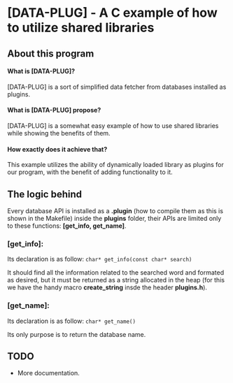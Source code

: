 # [DATA-PLUG] - A C example of how to utilize shared libraries

## About this program
#### What is [DATA-PLUG]?
[DATA-PLUG] is a sort of simplified data fetcher from databases installed as plugins.

#### What is [DATA-PLUG] propose?
[DATA-PLUG] is a somewhat easy example of how to use shared libraries while showing the benefits of them. 

#### How exactly does it achieve that?
This example utilizes the ability of dynamically loaded library as plugins for our program, with the benefit of adding functionality to it.


## The logic behind
Every database API is installed as a **.plugin** (how to compile them as this is shown in the Makefile) inside the **plugins** folder, their APIs are limited only to these functions: **[get_info, get_name]**.


### **[get_info]:** 
Its declaration is as follow: `char* get_info(const char* search) `

It should find all the information related to the searched word and formated as desired, but it must be returned as a string allocated in the heap (for this we have the handy macro **create_string** insde the header **plugins.h**).

### **[get_name]:** 
Its declaration is as follow: `char* get_name() `

Its only purpose is to return the database name.

## TODO
- More documentation.
